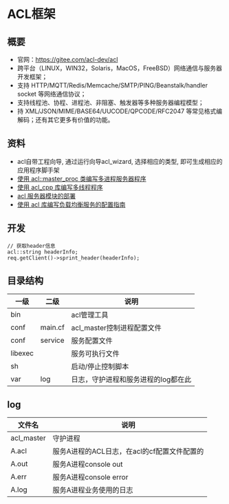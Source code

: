 # ACL框架
## 概要
* 官网：https://gitee.com/acl-dev/acl
* 跨平台（LINUX，WIN32，Solaris，MacOS，FreeBSD）网络通信与服务器开发框架；
* 支持 HTTP/MQTT/Redis/Memcache/SMTP/PING/Beanstalk/handler socket 等网络通信协议；
* 支持线程池、协程、进程池、非阻塞、触发器等多种服务器编程模型；
* 持 XML/JSON/MIME/BASE64/UUCODE/QPCODE/RFC2047 等常见格式编解码；还有其它更多有价值的功能。

## 资料
* acl自带工程向导, 通过运行向导acl_wizard, 选择相应的类型, 即可生成相应的应用程序脚手架
* [使用 acl::master_proc 类编写多进程服务器程序](https://www.iteye.com/blog/zsxxsz-1541954)
* [使用 acl_cpp 库编写多线程程序](https://www.iteye.com/blog/zsxxsz-1965246)
* [acl 服务器模块的部署](https://www.iteye.com/blog/zsxxsz-1773413)
* [使用 acl 库编写负载均衡服务的配置指南](https://www.iteye.com/blog/zsxxsz-2341693)

## 开发
```
// 获取header信息
acl::string headerInfo;
req.getClient()->sprint_header(headerInfo);
```

## 目录结构
| 一级 | 二级 | 说明 |
| - | - | - |
| bin |  | acl管理工具 |
| conf | main.cf | acl_master控制进程配置文件 |
| conf | service | 服务配置文件 |
| libexec |  | 服务可执行文件 |
| sh |  | 启动/停止控制脚本 |
| var | log | 日志，守护进程和服务进程的log都在此 |

## log
| 文件名 | 说明 |
| - | - |
| acl_master | 守护进程 |
| A.acl | 服务A进程的ACL日志，在acl的cf配置文件配置的 |
| A.out | 服务A进程console out |
| A.err | 服务A进程console error |
| A.log | 服务A进程业务使用的日志 |
